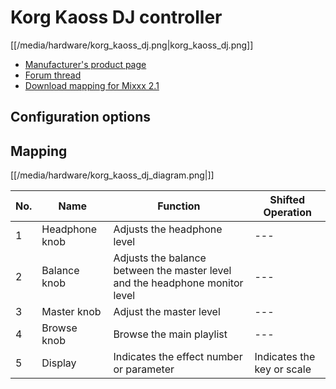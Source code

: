 # Korg Kaoss DJ controller

[[/media/hardware/korg_kaoss_dj.png|korg\_kaoss\_dj.png]]

  - [Manufacturer's product
    page](http://www.korg.com/uk/products/dj/kaoss_dj/)
  - [Forum
    thread](https://www.mixxx.org/forums/viewtopic.php?f=7&t=8479)
  - [Download mapping for
    Mixxx 2.1](https://www.mixxx.org/forums/viewtopic.php?f=7&t=8479&sid=ab4dc81e20ea737dd318d1b478fbb8ec&start=10#p33220)

## Configuration options

## Mapping

[[/media/hardware/korg_kaoss_dj_diagram.png|]]

| No. | Name           | Function                                                                     | Shifted Operation          |
| --- | -------------- | ---------------------------------------------------------------------------- | -------------------------- |
| 1   | Headphone knob | Adjusts the headphone level                                                  | \---                       |
| 2   | Balance knob   | Adjusts the balance between the master level and the headphone monitor level | \---                       |
| 3   | Master knob    | Adjust the master level                                                      | \---                       |
| 4   | Browse knob    | Browse the main playlist                                                     | \---                       |
| 5   | Display        | Indicates the effect number or parameter                                     | Indicates the key or scale |
